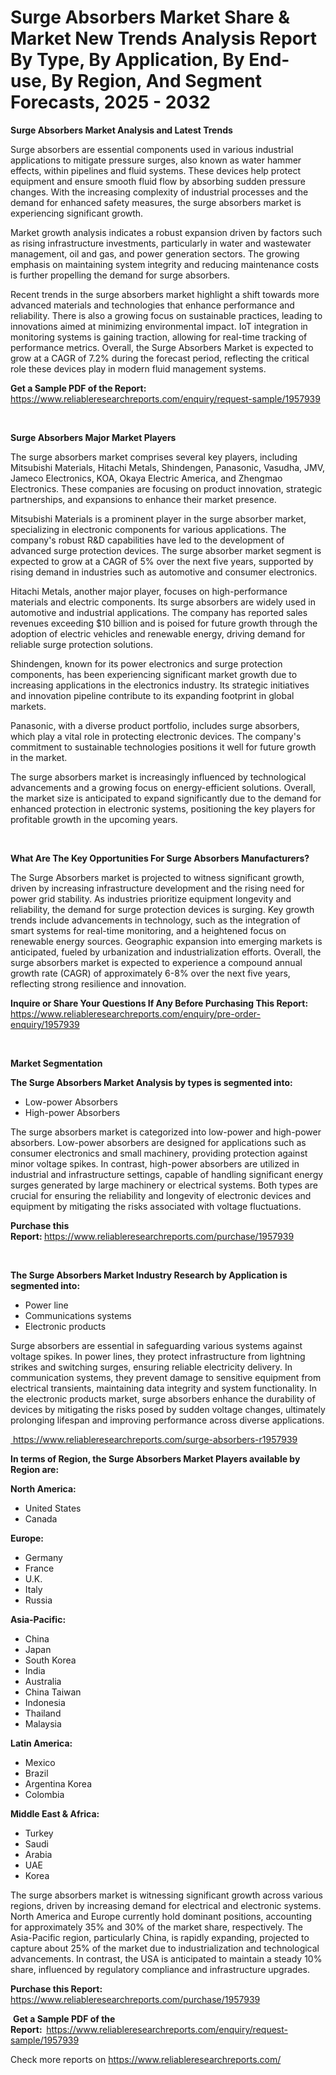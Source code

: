<p><h1>Surge Absorbers Market Share & Market New Trends Analysis Report By Type, By Application, By End-use, By Region, And Segment Forecasts, 2025 - 2032</h1></p><p><strong>Surge Absorbers Market Analysis and Latest Trends</strong></p>
<p><p>Surge absorbers are essential components used in various industrial applications to mitigate pressure surges, also known as water hammer effects, within pipelines and fluid systems. These devices help protect equipment and ensure smooth fluid flow by absorbing sudden pressure changes. With the increasing complexity of industrial processes and the demand for enhanced safety measures, the surge absorbers market is experiencing significant growth.</p><p>Market growth analysis indicates a robust expansion driven by factors such as rising infrastructure investments, particularly in water and wastewater management, oil and gas, and power generation sectors. The growing emphasis on maintaining system integrity and reducing maintenance costs is further propelling the demand for surge absorbers.</p><p>Recent trends in the surge absorbers market highlight a shift towards more advanced materials and technologies that enhance performance and reliability. There is also a growing focus on sustainable practices, leading to innovations aimed at minimizing environmental impact. IoT integration in monitoring systems is gaining traction, allowing for real-time tracking of performance metrics. Overall, the Surge Absorbers Market is expected to grow at a CAGR of 7.2% during the forecast period, reflecting the critical role these devices play in modern fluid management systems.</p></p>
<p><strong>Get a Sample PDF of the Report:&nbsp;</strong> <a href="https://www.reliableresearchreports.com/enquiry/request-sample/1957939?utm_campaign=3325&utm_medium=2&utm_source=Github&utm_content=ia&utm_term=08042025&utm_id=surge-absorbers">https://www.reliableresearchreports.com/enquiry/request-sample/1957939</a></p>
<p>&nbsp;</p>
<p><strong>Surge Absorbers Major Market Players</strong></p>
<p><p>The surge absorbers market comprises several key players, including Mitsubishi Materials, Hitachi Metals, Shindengen, Panasonic, Vasudha, JMV, Jameco Electronics, KOA, Okaya Electric America, and Zhengmao Electronics. These companies are focusing on product innovation, strategic partnerships, and expansions to enhance their market presence.</p><p>Mitsubishi Materials is a prominent player in the surge absorber market, specializing in electronic components for various applications. The company's robust R&D capabilities have led to the development of advanced surge protection devices. The surge absorber market segment is expected to grow at a CAGR of 5% over the next five years, supported by rising demand in industries such as automotive and consumer electronics.</p><p>Hitachi Metals, another major player, focuses on high-performance materials and electric components. Its surge absorbers are widely used in automotive and industrial applications. The company has reported sales revenues exceeding $10 billion and is poised for future growth through the adoption of electric vehicles and renewable energy, driving demand for reliable surge protection solutions.</p><p>Shindengen, known for its power electronics and surge protection components, has been experiencing significant market growth due to increasing applications in the electronics industry. Its strategic initiatives and innovation pipeline contribute to its expanding footprint in global markets.</p><p>Panasonic, with a diverse product portfolio, includes surge absorbers, which play a vital role in protecting electronic devices. The company's commitment to sustainable technologies positions it well for future growth in the market.</p><p>The surge absorbers market is increasingly influenced by technological advancements and a growing focus on energy-efficient solutions. Overall, the market size is anticipated to expand significantly due to the demand for enhanced protection in electronic systems, positioning the key players for profitable growth in the upcoming years.</p></p>
<p>&nbsp;</p>
<p><strong>What Are The Key Opportunities For Surge Absorbers Manufacturers?</strong></p>
<p><p>The Surge Absorbers market is projected to witness significant growth, driven by increasing infrastructure development and the rising need for power grid stability. As industries prioritize equipment longevity and reliability, the demand for surge protection devices is surging. Key growth trends include advancements in technology, such as the integration of smart systems for real-time monitoring, and a heightened focus on renewable energy sources. Geographic expansion into emerging markets is anticipated, fueled by urbanization and industrialization efforts. Overall, the surge absorbers market is expected to experience a compound annual growth rate (CAGR) of approximately 6-8% over the next five years, reflecting strong resilience and innovation.</p></p>
<p><strong>Inquire or Share Your Questions If Any Before Purchasing This Report:</strong> <a href="https://www.reliableresearchreports.com/enquiry/pre-order-enquiry/1957939?utm_campaign=3325&utm_medium=2&utm_source=Github&utm_content=ia&utm_term=08042025&utm_id=surge-absorbers">https://www.reliableresearchreports.com/enquiry/pre-order-enquiry/1957939</a></p>
<p>&nbsp;</p>
<p><strong>Market Segmentation</strong></p>
<p><strong>The Surge Absorbers Market Analysis by types is segmented into:</strong></p>
<p><ul><li>Low-power Absorbers</li><li>High-power Absorbers</li></ul></p>
<p><p>The surge absorbers market is categorized into low-power and high-power absorbers. Low-power absorbers are designed for applications such as consumer electronics and small machinery, providing protection against minor voltage spikes. In contrast, high-power absorbers are utilized in industrial and infrastructure settings, capable of handling significant energy surges generated by large machinery or electrical systems. Both types are crucial for ensuring the reliability and longevity of electronic devices and equipment by mitigating the risks associated with voltage fluctuations.</p></p>
<p><strong>Purchase this Report:&nbsp;</strong><a href="https://www.reliableresearchreports.com/purchase/1957939?utm_campaign=3325&utm_medium=2&utm_source=Github&utm_content=ia&utm_term=08042025&utm_id=surge-absorbers">https://www.reliableresearchreports.com/purchase/1957939</a></p>
<p>&nbsp;</p>
<p><strong>The Surge Absorbers Market Industry Research by Application is segmented into:</strong></p>
<p><ul><li>Power line</li><li>Communications systems</li><li>Electronic products</li></ul></p>
<p><p>Surge absorbers are essential in safeguarding various systems against voltage spikes. In power lines, they protect infrastructure from lightning strikes and switching surges, ensuring reliable electricity delivery. In communication systems, they prevent damage to sensitive equipment from electrical transients, maintaining data integrity and system functionality. In the electronic products market, surge absorbers enhance the durability of devices by mitigating the risks posed by sudden voltage changes, ultimately prolonging lifespan and improving performance across diverse applications.</p></p>
<p><a href="https://www.reliableresearchreports.com/surge-absorbers-r1957939?utm_campaign=3325&utm_medium=2&utm_source=Github&utm_content=ia&utm_term=08042025&utm_id=surge-absorbers">&nbsp;https://www.reliableresearchreports.com/surge-absorbers-r1957939</a></p>
<p><strong>In terms of Region, the Surge Absorbers Market Players available by Region are:</strong></p>
<p>
    <p> <strong> North America: </strong>
        <ul>
            <li>United States</li>
            <li>Canada</li>
        </ul>
        </p> 
    <p> <strong> Europe: </strong>
        <ul>
            <li>Germany</li>
            <li>France</li>
            <li>U.K.</li>
            <li>Italy</li>
            <li>Russia</li>
        </ul>
        </p> 
    <p> <strong> Asia-Pacific: </strong>
        <ul>
            <li>China</li>
            <li>Japan</li>
            <li>South Korea</li>
            <li>India</li>
            <li>Australia</li>
            <li>China Taiwan</li>
            <li>Indonesia</li>
            <li>Thailand</li>
            <li>Malaysia</li>
        </ul>
        </p> 
    <p> <strong> Latin America: </strong>
        <ul>
            <li>Mexico</li>
            <li>Brazil</li>
            <li>Argentina Korea</li>
            <li>Colombia</li>
        </ul>
        </p> 
    <p> <strong> Middle East & Africa: </strong>
        <ul>
            <li>Turkey</li>
            <li>Saudi</li>
            <li>Arabia</li>
            <li>UAE</li>
            <li>Korea</li>
        </ul>
    </p>
    </p>
<p><p>The surge absorbers market is witnessing significant growth across various regions, driven by increasing demand for electrical and electronic systems. North America and Europe currently hold dominant positions, accounting for approximately 35% and 30% of the market share, respectively. The Asia-Pacific region, particularly China, is rapidly expanding, projected to capture about 25% of the market due to industrialization and technological advancements. In contrast, the USA is anticipated to maintain a steady 10% share, influenced by regulatory compliance and infrastructure upgrades.</p></p>
<p><strong>Purchase this Report: </strong><a href="https://www.reliableresearchreports.com/purchase/1957939?utm_campaign=3325&utm_medium=2&utm_source=Github&utm_content=ia&utm_term=08042025&utm_id=surge-absorbers">https://www.reliableresearchreports.com/purchase/1957939</a></p>
<p>&nbsp;<strong>Get a Sample PDF of the Report:&nbsp;&nbsp;</strong><a href="https://www.reliableresearchreports.com/enquiry/request-sample/1957939?utm_campaign=3325&utm_medium=2&utm_source=Github&utm_content=ia&utm_term=08042025&utm_id=surge-absorbers">https://www.reliableresearchreports.com/enquiry/request-sample/1957939</a></p>
<p><strong></strong></p>
<p>Check more reports on <a href="https://www.reliableresearchreports.com/?utm_campaign=3325&utm_medium=2&utm_source=Github&utm_content=ia&utm_term=08042025&utm_id=surge-absorbers">https://www.reliableresearchreports.com/</a></p>